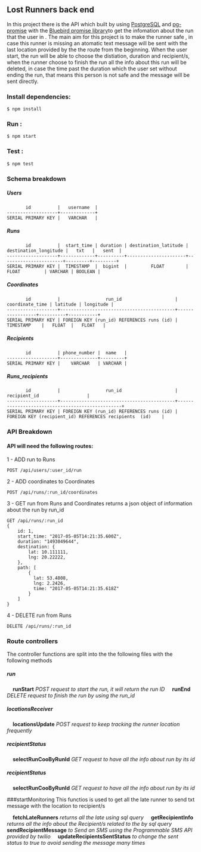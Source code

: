 ## Lost Runners back end
In this project there is the API which built by using [PostgreSQL](https://www.postgresql.org/) and [pg-promise](https://www.npmjs.com/package/pg-promise) with the [Bluebird promise library](http://bluebirdjs.com/docs/getting-started.html)to get the infomation about the run that the user in .
The main aim for this project is to make the runner safe , in case this runner is missing an atomatic text message will be sent with the last location provided by the the route from the beginning. 
When the user start, the run will be able to choose the distiation, duration and recipient/s, when the runner choose to finish the run all the info about this run will be deleted, in case the time past the duration which the user set without ending the run, that means this person is not safe and the message will be sent directly.


### Install dependencies:
```
$ npm install
```
### Run :
```
$ npm start
```
### Test :
```
$ npm test
```

### Schema breakdown

##### Users
```
       id          |   username  |
-------------------+-------------+
SERIAL PRIMARY KEY |   VARCHAR   |
```
##### Runs

```
       id          |  start_time | duration | destination_latitude | destination_longitude |   txt   |   sent  |
-------------------+-------------+----------+----------------------+-----------------------+---------+---------+
SERIAL PRIMARY KEY |  TIMESTAMP  |  bigint  |         FLOAT        |         FLOAT         | VARCHAR | BOOLEAN |
```

##### Coordinates

```
       id          |                 run_id                    | coordinate_time | latitude | longitude |
-------------------+-------------------------------------------+-----------------+----------+-----------+
SERIAL PRIMARY KEY | FOREIGN KEY (run_id) REFERENCES runs (id) |    TIMESTAMP    |   FLOAT  |   FLOAT   |
```

##### Recipients

```
       id          | phone_number |  name   |
-------------------+--------------+---------+
SERIAL PRIMARY KEY |    VARCHAR   | VARCHAR |
```
##### Runs_recipients

```
       id          |                 run_id                    |                   recipient_id                  |
-------------------+-------------------------------------------+-------------------------------------------------+
SERIAL PRIMARY KEY | FOREIGN KEY (run_id) REFERENCES runs (id) | FOREIGN KEY (recipient_id) REFERENCES recipients  (id)    |
```
### API Breakdown

####  API will need the following routes:
1 - ADD run to Runs
```
POST /api/users/:user_id/run
```
2 - ADD coordinates to Coordinates
```
POST /api/runs/:run_id/coordinates
```
3 - GET run from Runs and Coordinates
returns a json object of information about the run by run_id
```
GET /api/runs/:run_id
{
    id: 1,
    start_time: "2017-05-05T14:21:35.600Z",
    duration: "1493049644",
    destination: {
        lat: 10.111111,
        lng: 20.22222,
    },
    path: [
        {
          lat: 53.4808,
          lng: 2.2426,
          time: "2017-05-05T14:21:35.618Z"
        }
    ]
}

```
4 - DELETE run from Runs
```
DELETE /api/runs/:run_id
```
### Route controllers


The controller functions are split into the the following files with the following methods
##### run
&nbsp;&nbsp;&nbsp; **runStart** *POST request to start the run, it will return the run ID*
&nbsp;&nbsp;&nbsp; **runEnd** *DELETE request to finish the run by using the run_id*

##### locationsReceiver
&nbsp;&nbsp;&nbsp; **locationsUpdate** *POST request to keep tracking the runner location frequently*

##### recipientStatus
&nbsp;&nbsp;&nbsp; **selectRunCooByRunId** *GET request to have all the info about run by its id*

##### recipientStatus
&nbsp;&nbsp;&nbsp; **selectRunCooByRunId** *GET request to have all the info about run by its id*


###startMonitoring
This functios is used to get all the late runner to send txt message with the location to recipient/s 

&nbsp;&nbsp;&nbsp; **fetchLateRunners** *returns all the late using sql query*
&nbsp;&nbsp;&nbsp; **getRecipientInfo** *returns all the info about the Recipient/s related to the  by sql query*
&nbsp;&nbsp;&nbsp; **sendRecipientMessage** *to Send an SMS using the Programmable SMS API provided by twilio*
&nbsp;&nbsp;&nbsp; **updateRecipientsSentStatus** *to change the sent status to true to avoid sending the message many times*
